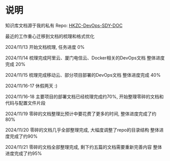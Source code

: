 # 说明

知识库文档源于我的私有 Repo: [HKZC-DevOps-SDY-DOC](https://github.com/songdaoyuan/HKZC-DevOps-SDY-DOC)

最近的工作重心迁移到文档的梳理和格式优化

2024/11/13 开始文档梳理, 任务进度 0%

2024/11/14 梳理完成阿里云、厦门电信云、Docker相关的DevOps文档 整体进度完成 20%

2024/11/15 梳理完成移动云、部分项目部署的DevOps文档 整体进度完成 40%

2024/11/16-17 休假两天 :)

2024/11/16-18 主要项目的部署文档已经梳理完成约70%, 开始整理零碎的文档和代码与配置文件片段

2024/11/19 零碎的文档整理比预计中要花费了更多的时间, 整体进度完成了约80%

2024/11/20 零碎的文档几乎全部整理完成, 大幅度调整了repo的目录结构 整体进度完成了约90%

2024/11/21 零碎的文档全部整理完成, 剩下约五篇的文档需要重新完善内容 整体进度完成了约95%
